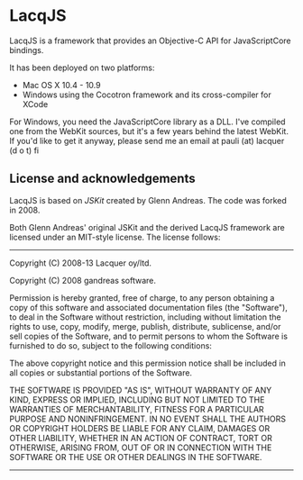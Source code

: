 LacqJS
======

LacqJS is a framework that provides an Objective-C API for JavaScriptCore bindings.

It has been deployed on two platforms:

  * Mac OS X 10.4 - 10.9
  * Windows using the Cocotron framework and its cross-compiler for XCode
  
For Windows, you need the JavaScriptCore library as a DLL. I've compiled one from the WebKit sources, but it's a few years behind the latest WebKit. If you'd like to get it anyway, please send me an email at pauli (at) lacquer (d o t) fi
  

## License and acknowledgements

LacqJS is based on _JSKit_ created by Glenn Andreas. The code was forked in 2008.

Both Glenn Andreas' original JSKit and the derived LacqJS framework are licensed under an MIT-style license.
The license follows:

----

Copyright (C) 2008-13 Lacquer oy/ltd.

Copyright (C) 2008 gandreas software. 

Permission is hereby granted, free of charge, to any person obtaining a copy of
this software and associated documentation files (the "Software"), to deal in
the Software without restriction, including without limitation the rights to
use, copy, modify, merge, publish, distribute, sublicense, and/or sell copies of
the Software, and to permit persons to whom the Software is furnished to do so,
subject to the following conditions:

The above copyright notice and this permission notice shall be included in all
copies or substantial portions of the Software.

THE SOFTWARE IS PROVIDED "AS IS", WITHOUT WARRANTY OF ANY KIND, EXPRESS OR
IMPLIED, INCLUDING BUT NOT LIMITED TO THE WARRANTIES OF MERCHANTABILITY, FITNESS
FOR A PARTICULAR PURPOSE AND NONINFRINGEMENT. IN NO EVENT SHALL THE AUTHORS OR
COPYRIGHT HOLDERS BE LIABLE FOR ANY CLAIM, DAMAGES OR OTHER LIABILITY, WHETHER
IN AN ACTION OF CONTRACT, TORT OR OTHERWISE, ARISING FROM, OUT OF OR IN
CONNECTION WITH THE SOFTWARE OR THE USE OR OTHER DEALINGS IN THE SOFTWARE.

----
